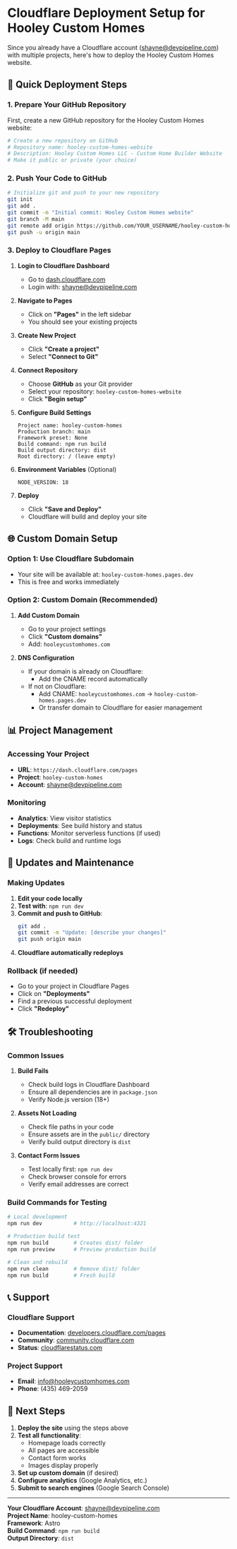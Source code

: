 # Cloudflare Deployment Setup for Hooley Custom Homes

Since you already have a Cloudflare account (shayne@devpipeline.com) with multiple projects, here's how to deploy the Hooley Custom Homes website.

## 🚀 Quick Deployment Steps

### 1. Prepare Your GitHub Repository

First, create a new GitHub repository for the Hooley Custom Homes website:

```bash
# Create a new repository on GitHub
# Repository name: hooley-custom-homes-website
# Description: Hooley Custom Homes LLC - Custom Home Builder Website
# Make it public or private (your choice)
```

### 2. Push Your Code to GitHub

```bash
# Initialize git and push to your new repository
git init
git add .
git commit -m "Initial commit: Hooley Custom Homes website"
git branch -M main
git remote add origin https://github.com/YOUR_USERNAME/hooley-custom-homes-website.git
git push -u origin main
```

### 3. Deploy to Cloudflare Pages

1. **Login to Cloudflare Dashboard**
   - Go to [dash.cloudflare.com](https://dash.cloudflare.com)
   - Login with: shayne@devpipeline.com

2. **Navigate to Pages**
   - Click on **"Pages"** in the left sidebar
   - You should see your existing projects

3. **Create New Project**
   - Click **"Create a project"**
   - Select **"Connect to Git"**

4. **Connect Repository**
   - Choose **GitHub** as your Git provider
   - Select your repository: `hooley-custom-homes-website`
   - Click **"Begin setup"**

5. **Configure Build Settings**
   ```
   Project name: hooley-custom-homes
   Production branch: main
   Framework preset: None
   Build command: npm run build
   Build output directory: dist
   Root directory: / (leave empty)
   ```

6. **Environment Variables** (Optional)
   ```
   NODE_VERSION: 18
   ```

7. **Deploy**
   - Click **"Save and Deploy"**
   - Cloudflare will build and deploy your site

## 🌐 Custom Domain Setup

### Option 1: Use Cloudflare Subdomain
- Your site will be available at: `hooley-custom-homes.pages.dev`
- This is free and works immediately

### Option 2: Custom Domain (Recommended)
1. **Add Custom Domain**
   - Go to your project settings
   - Click **"Custom domains"**
   - Add: `hooleycustomhomes.com`

2. **DNS Configuration**
   - If your domain is already on Cloudflare:
     - Add the CNAME record automatically
   - If not on Cloudflare:
     - Add CNAME: `hooleycustomhomes.com` → `hooley-custom-homes.pages.dev`
     - Or transfer domain to Cloudflare for easier management

## 📊 Project Management

### Accessing Your Project
- **URL**: `https://dash.cloudflare.com/pages`
- **Project**: `hooley-custom-homes`
- **Account**: shayne@devpipeline.com

### Monitoring
- **Analytics**: View visitor statistics
- **Deployments**: See build history and status
- **Functions**: Monitor serverless functions (if used)
- **Logs**: Check build and runtime logs

## 🔄 Updates and Maintenance

### Making Updates
1. **Edit your code locally**
2. **Test with**: `npm run dev`
3. **Commit and push to GitHub**:
   ```bash
   git add .
   git commit -m "Update: [describe your changes]"
   git push origin main
   ```
4. **Cloudflare automatically redeploys**

### Rollback (if needed)
- Go to your project in Cloudflare Pages
- Click on **"Deployments"**
- Find a previous successful deployment
- Click **"Redeploy"**

## 🛠️ Troubleshooting

### Common Issues

1. **Build Fails**
   - Check build logs in Cloudflare Dashboard
   - Ensure all dependencies are in `package.json`
   - Verify Node.js version (18+)

2. **Assets Not Loading**
   - Check file paths in your code
   - Ensure assets are in the `public/` directory
   - Verify build output directory is `dist`

3. **Contact Form Issues**
   - Test locally first: `npm run dev`
   - Check browser console for errors
   - Verify email addresses are correct

### Build Commands for Testing
```bash
# Local development
npm run dev          # http://localhost:4321

# Production build test
npm run build        # Creates dist/ folder
npm run preview      # Preview production build

# Clean and rebuild
npm run clean        # Remove dist/ folder
npm run build        # Fresh build
```

## 📞 Support

### Cloudflare Support
- **Documentation**: [developers.cloudflare.com/pages](https://developers.cloudflare.com/pages)
- **Community**: [community.cloudflare.com](https://community.cloudflare.com)
- **Status**: [cloudflarestatus.com](https://cloudflarestatus.com)

### Project Support
- **Email**: info@hooleycustomhomes.com
- **Phone**: (435) 469-2059

## 🎯 Next Steps

1. **Deploy the site** using the steps above
2. **Test all functionality**:
   - Homepage loads correctly
   - All pages are accessible
   - Contact form works
   - Images display properly
3. **Set up custom domain** (if desired)
4. **Configure analytics** (Google Analytics, etc.)
5. **Submit to search engines** (Google Search Console)

---

**Your Cloudflare Account**: shayne@devpipeline.com  
**Project Name**: hooley-custom-homes  
**Framework**: Astro  
**Build Command**: `npm run build`  
**Output Directory**: `dist` 